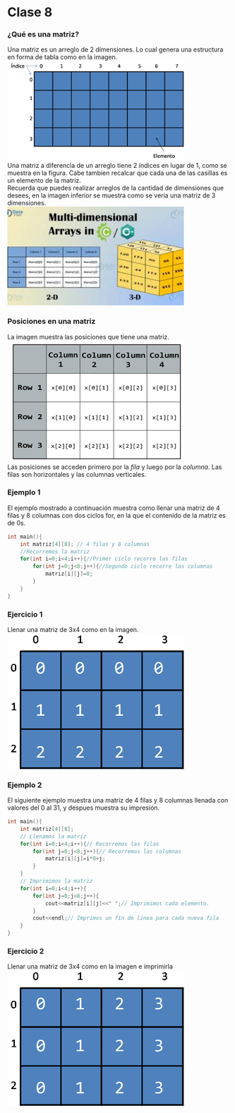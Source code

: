 # Clase 8
### ¿Qué es una matriz?
Una matriz es un arreglo de 2 dimensiones. Lo cual genera una estructura en forma de tabla como en la imagen.<br>
<img src="img/matriz.png" width="400"><br>
Una matriz a diferencia de un arreglo tiene 2 índices en lugar de 1, como se muestra en la figura. Cabe tambien recalcar que cada una de las casillas es un elemento de la matriz. <br>
Recuerda que puedes realizar arreglos de la cantidad de dimensiones que desees, en la imagen inferior se muestra como se veria una matriz de 3 dimensiones. <br>
<img src="img/matriz3.jpg" width="400"><br>
### Posiciones en una matriz
La imagen muestra las posiciones que tiene una matriz.<br>
<img src="img/matriz2.png" width="400"><br>
Las posiciones se acceden primero por la *fila* y luego por la *columna*. Las filas son horizontales y las columnas verticales.<br>
### Ejemplo 1
El ejemplo mostrado a continuación muestra como llenar una matriz de 4 filas y 8 columnas con dos ciclos for, en la que el contenido de la matriz es de 0s.
```cpp
int main(){
	int matriz[4][8]; // 4 filas y 8 columnas
	//Recorremos la matriz
	for(int i=0;i<4;i++){//Primer ciclo recorre las filas
		for(int j=0;j<8;j++){//Segundo ciclo recorre las columnas
			matriz[i][j]=0;
		}
	}
}
```
### Ejercicio 1
Llenar una matriz de 3x4 como en la imagen. <br>
<img src="img/matriz4.png" width="400">
### Ejemplo 2
El siguiente ejemplo muestra una matriz de 4 filas y 8 columnas llenada con valores del 0 al 31, y despues muestra su impresión.<br>
```cpp
int main(){
	int matriz[4][8];
	// Llenamos la matriz
	for(int i=0;i<4;i++){// Recorremos las filas
		for(int j=0;j<8;j++){// Recorremos las columnas
			matriz[i][j]=i*8+j;
		}
	}
	// Imprimimos la matriz
	for(int i=0;i<4;i++){
		for(int j=0;j<8;j++){
			cout<<matriz[i][j]<<" ";// Imprimimos cada elemento.
		}
		cout<<endl;// Imprimos un fin de linea para cada nueva fila
	}
}
```
### Ejercicio 2
Llenar una matriz de 3x4 como en la imagen e imprimirla <br>
<img src="img/matriz5.png" width="400">
